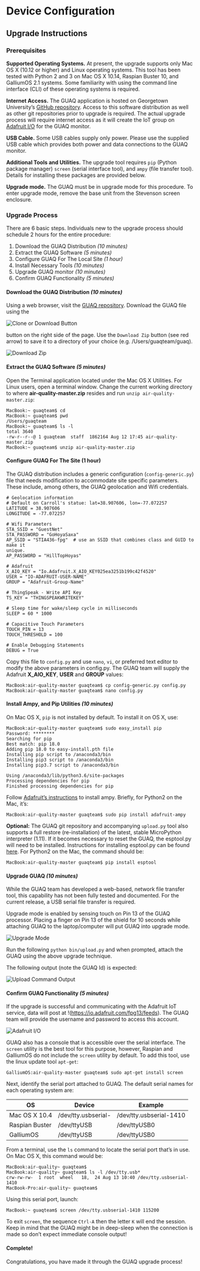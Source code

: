 # Device Configuration

## Upgrade Instructions

### Prerequisites

**Supported Operating Systems.**  At present, the upgrade supports only Mac OS
X (10.12 or higher) and Linux operating systems. This tool has been tested with
Python 2 and 3 on Mac OS X 10.14, Raspian Buster 10, and GalliumOS 2.1 systems.
Some familiarity with using the command line interface (CLI) of these operating
systems is required.

**Internet Access.** The GUAQ application is hosted on Georgetown University’s
[GitHub repository](https://github.com/GeorgetownMakerHubOrg). Access to this
software distribution as well as other git repositories prior to upgrade is
required. The actual upgrade process will require internet access as it will
create the IoT group on [Adafruit I/O](https://io.adafruit.com) for the GUAQ
monitor.

**USB Cable.**  Some USB cables supply only power.  Please use the supplied USB
cable which provides both power and data connections to the GUAQ monitor.

**Additional Tools and Utilities.** The upgrade tool requires `pip` (Python
package manager) `screen` (serial interface tool), and `ampy` (file transfer
tool).  Details for installing these packages are provided below.

**Upgrade mode.** The GUAQ must be in upgrade mode for this procedure. To enter
upgrade mode, remove the base unit from the Stevenson screen enclosure.

### Upgrade Process

There are 6 basic steps. Individuals new to the upgrade process should schedule
2 hours for the entire procedure:

1. Download the GUAQ Distribution _(10 minutes)_
1. Extract the GUAQ Software _(5 minutes)_
1. Configure GUAQ For The Local Site _(1 hour)_
1. Install Necessary Tools _(10 minutes)_
1. Upgrade GUAQ monitor _(10 minutes)_
1. Confirm GUAQ Functionality _(5 minutes)_

#### Download the GUAQ Distribution _(10 minutes)_

Using a web browser, visit the [GUAQ
repository](https://github.com/GeorgetownMakerHubOrg/air-quality). Download the
GUAQ file using the

![Clone or Download Button](images/instructions/clone-or-download.png)

button on the right side of the page. Use the `Download Zip` button (see red
arrow) to save it to a directory of your choice (e.g.  /Users/guaqteam/guaq).

![Download Zip](images/instructions/download-zip.png)

#### Extract the GUAQ Software _(5 minutes)_

Open the Terminal application located under the Mac OS X Utilities. For Linux
users, open a terminal window. Change the current working directory to where
**air-quality-master.zip** resides and run `unzip air-quality-master.zip`:

```
MacBook:~ guaqteam$ cd
MacBook:~ guaqteam$ pwd
/Users/guaqteam
MacBook:~ guaqteam$ ls -l
total 3640
-rw-r--r--@ 1 guaqteam  staff  1862164 Aug 12 17:45 air-quality-master.zip
MacBook:~ guaqteam$ unzip air-quality-master.zip
```

#### Configure GUAQ For The Site (1 hour)

The GUAQ distribution includes a generic configuration (`config-generic.py`)
file that needs modification to accommodate site specific parameters. These
include, among others, the GUAQ geolocation and Wifi credentials.

```
# Geolocation information
# Default on Carroll's statue: lat=38.907606, lon=-77.072257
LATITUDE = 38.907606
LONGITUDE = -77.072257

# Wifi Parameters
STA_SSID = "GuestNet"
STA_PASSWORD = "GoHoyaSaxa"
AP_SSID = "STIA436-fpg"  # use an SSID that combines class and GUID to make it
unique.
AP_PASSWORD = "HillTopHoyas"

# Adafruit
X_AIO_KEY = "Io.Adafruit.X_AIO_KEY025ea3251b199c42f4520"
USER = "IO-ADAFRUIT-USER-NAME"
GROUP = "Adafruit-Group-Name"

# ThingSpeak - Write API Key
TS_KEY = "THINGSPEAKWRITEKEY"

# Sleep time for wake/sleep cycle in milliseconds
SLEEP = 60 * 1000

# Capacitive Touch Parameters
TOUCH_PIN = 13
TOUCH_THRESHOLD = 100

# Enable Debugging Statements
DEBUG = True
```

Copy this file to `config.py` and use `nano`, `vi`, or preferred text editor to
modify the above parameters in config.py. The GUAQ team will supply the
Adafruit __X_AIO_KEY__, __USER__ and __GROUP__ values:

```
MacBook:air-quality-master guaqteam$ cp config-generic.py config.py
MacBook:air-quality-master guaqteam$ nano config.py
```

#### Install Ampy, and Pip Utilities _(10 minutes)_

On Mac OS X, `pip` is not installed by default. To install it on OS X, use:

```
MacBook:air-quality-master guaqteam$ sudo easy_install pip
Password: ********
Searching for pip
Best match: pip 18.0
Adding pip 18.0 to easy-install.pth file
Installing pip script to /anaconda3/bin
Installing pip3 script to /anaconda3/bin
Installing pip3.7 script to /anaconda3/bin

Using /anaconda3/lib/python3.6/site-packages
Processing dependencies for pip
Finished processing dependencies for pip
```

Follow [Adafruit’s instructions](https://github.com/pycampers/ampy) to install
ampy. Briefly, for Python2 on the Mac, it’s:

```
MacBook:air-quality-master guaqteam$ sudo pip install adafruit-ampy
```

__Optional:__ The GUAQ git repository and accompanying `upload.py` tool also
supports a full restore (re-installation) of the latest, stable MicroPython
interpreter (1.11). If it becomes necessary to reset the GUAQ, the esptool.py
will need to be installed. Instructions for installing esptool.py can be found
[here](https://github.com/espressif/esptool). For Python2 on the Mac, the
command should be:

```
MacBook:air-quality-master guaqteam$ pip install esptool
```

#### Upgrade GUAQ _(10 minutes)_

While the GUAQ team has developed a web-based, network file transfer tool, this
capability has not been fully tested and documented. For the current release, a
USB serial file transfer is required.

Upgrade mode is enabled by sensing touch on Pin 13 of the GUAQ processor.
Placing a finger on Pin 13 of the shield for 10 seconds while attaching GUAQ to
the laptop/computer will put GUAQ into upgrade mode.

![Upgrade Mode](images/instructions/upgrade_pin.jpg)

Run the following `python bin/upload.py` and when prompted, attach the GUAQ
using the above upgrade technique.

The following output (note the GUAQ Id) is expected:

![Upload Command Output](images/instructions/upload_output.png)

#### Confirm GUAQ Functionality _(5 minutes)_

If the upgrade is successful and communicating with the Adafruit IoT service,
data will post at !(https://io.adafruit.com/fpg13/feeds). The GUAQ team will
provide the username and password to access this account.

![Adafruit I/O](images/instructions/adafruit_io_groups.png)

GUAQ also has a console that is accessible over the serial interface. The
`screen` utility is the best tool for this purpose, however, Raspian and
GalliumOS do not include the `screen` utility by default. To add this tool, use
the linux update tool `apt-get`:

```
GalliumOS:air-quality-master guaqteam$ sudo apt-get install screen
```

Next, identify the serial port attached to GUAQ. The default serial names for
each operating system are:

OS             | Device                      | Example
-------------- | --------------------------- | -----------------------
Mac OS X 10.4  | /dev/tty.usbserial-<number> | /dev/tty.usbserial-1410
Raspian Buster | /dev/ttyUSB<number>         | /dev/ttyUSB0
GalliumOS      | /dev/ttyUSB<number>         | /dev/ttyUSB0

From a terminal, use the `ls` command to locate the serial port that’s in use.
On Mac OS X, this command would be:

```
MacBook:air-quality~ guaqteam$
MacBook:air-quality~ guaqteam$ ls -l /dev/tty.usb*
crw-rw-rw-  1 root  wheel   18,  24 Aug 13 10:40 /dev/tty.usbserial-1410
MacBook-Pro:air-quality~ guaqteam$
```

Using this serial port, launch:

```
MacBook:~ guaqteam$ screen /dev/tty.usbserial-1410 115200
```

To exit `screen`, the sequence `Ctrl-A` then the letter `K` will end the
session.  Keep in mind that the GUAQ might be in deep-sleep when the connection
is made so don’t expect immediate console output!

#### Complete!

Congratulations, you have made it through the GUAQ upgrade process!
